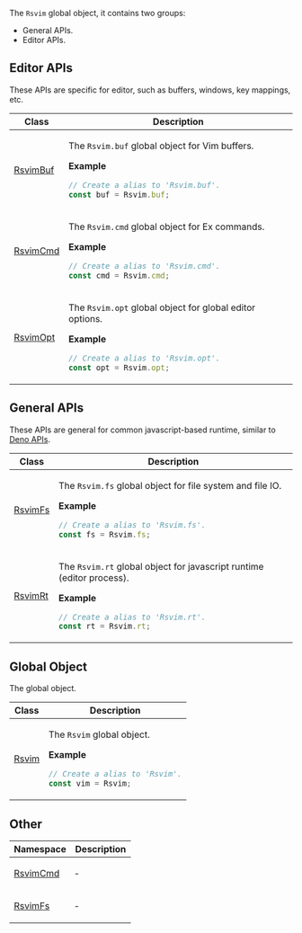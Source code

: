 The `Rsvim` global object, it contains two groups:

- General APIs.
- Editor APIs.

## Editor APIs

These APIs are specific for editor, such as buffers, windows, key mappings, etc.

<table>
<thead>
<tr>
<th>Class</th>
<th>Description</th>
</tr>
</thead>
<tbody>
<tr>
<td>

[RsvimBuf](classes/RsvimBuf.md)

</td>
<td>

The `Rsvim.buf` global object for Vim buffers.

**Example**

```javascript
// Create a alias to 'Rsvim.buf'.
const buf = Rsvim.buf;
```

</td>
</tr>
<tr>
<td>

[RsvimCmd](classes/RsvimCmd.md)

</td>
<td>

The `Rsvim.cmd` global object for Ex commands.

**Example**

```javascript
// Create a alias to 'Rsvim.cmd'.
const cmd = Rsvim.cmd;
```

</td>
</tr>
<tr>
<td>

[RsvimOpt](classes/RsvimOpt.md)

</td>
<td>

The `Rsvim.opt` global object for global editor options.

**Example**

```javascript
// Create a alias to 'Rsvim.opt'.
const opt = Rsvim.opt;
```

</td>
</tr>
</tbody>
</table>

## General APIs

These APIs are general for common javascript-based runtime, similar to [Deno APIs](https://docs.deno.com/api/deno/).

<table>
<thead>
<tr>
<th>Class</th>
<th>Description</th>
</tr>
</thead>
<tbody>
<tr>
<td>

[RsvimFs](classes/RsvimFs.md)

</td>
<td>

The `Rsvim.fs` global object for file system and file IO.

**Example**

```javascript
// Create a alias to 'Rsvim.fs'.
const fs = Rsvim.fs;
```

</td>
</tr>
<tr>
<td>

[RsvimRt](classes/RsvimRt.md)

</td>
<td>

The `Rsvim.rt` global object for javascript runtime (editor process).

**Example**

```javascript
// Create a alias to 'Rsvim.rt'.
const rt = Rsvim.rt;
```

</td>
</tr>
</tbody>
</table>

## Global Object

The global object.

<table>
<thead>
<tr>
<th>Class</th>
<th>Description</th>
</tr>
</thead>
<tbody>
<tr>
<td>

[Rsvim](classes/Rsvim.md)

</td>
<td>

The `Rsvim` global object.

**Example**

```javascript
// Create a alias to 'Rsvim'.
const vim = Rsvim;
```

</td>
</tr>
</tbody>
</table>

## Other

<table>
<thead>
<tr>
<th>Namespace</th>
<th>Description</th>
</tr>
</thead>
<tbody>
<tr>
<td>

[RsvimCmd](namespaces/RsvimCmd/README.md)

</td>
<td>

&hyphen;

</td>
</tr>
<tr>
<td>

[RsvimFs](namespaces/RsvimFs/README.md)

</td>
<td>

&hyphen;

</td>
</tr>
</tbody>
</table>
